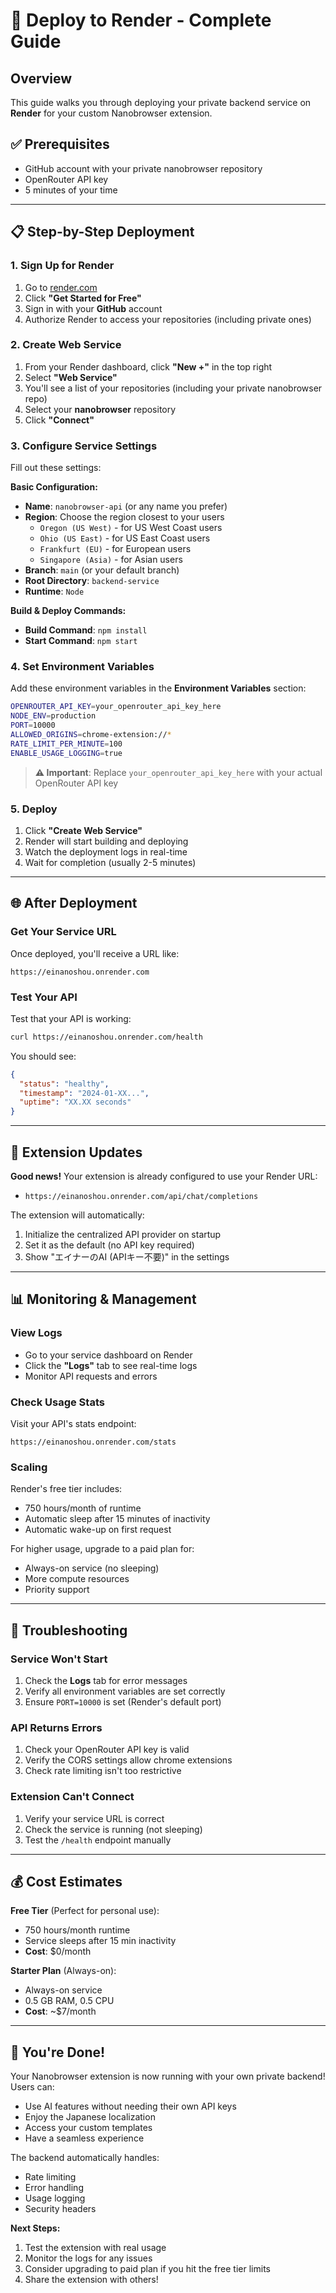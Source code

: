 # 🚀 Deploy to Render - Complete Guide

## Overview
This guide walks you through deploying your private backend service on **Render** for your custom Nanobrowser extension.

## ✅ Prerequisites
- GitHub account with your private nanobrowser repository
- OpenRouter API key
- 5 minutes of your time

---

## 📋 Step-by-Step Deployment

### **1. Sign Up for Render**
1. Go to [render.com](https://render.com)
2. Click **"Get Started for Free"**
3. Sign in with your **GitHub** account
4. Authorize Render to access your repositories (including private ones)

### **2. Create Web Service**
1. From your Render dashboard, click **"New +"** in the top right
2. Select **"Web Service"**
3. You'll see a list of your repositories (including your private nanobrowser repo)
4. Select your **nanobrowser** repository
5. Click **"Connect"**

### **3. Configure Service Settings**

Fill out these settings:

**Basic Configuration:**
- **Name**: `nanobrowser-api` (or any name you prefer)
- **Region**: Choose the region closest to your users
  - `Oregon (US West)` - for US West Coast users
  - `Ohio (US East)` - for US East Coast users
  - `Frankfurt (EU)` - for European users
  - `Singapore (Asia)` - for Asian users
- **Branch**: `main` (or your default branch)
- **Root Directory**: `backend-service`
- **Runtime**: `Node`

**Build & Deploy Commands:**
- **Build Command**: `npm install`
- **Start Command**: `npm start`

### **4. Set Environment Variables**

Add these environment variables in the **Environment Variables** section:

```bash
OPENROUTER_API_KEY=your_openrouter_api_key_here
NODE_ENV=production
PORT=10000
ALLOWED_ORIGINS=chrome-extension://*
RATE_LIMIT_PER_MINUTE=100
ENABLE_USAGE_LOGGING=true
```

> **⚠️ Important**: Replace `your_openrouter_api_key_here` with your actual OpenRouter API key

### **5. Deploy**
1. Click **"Create Web Service"**
2. Render will start building and deploying
3. Watch the deployment logs in real-time
4. Wait for completion (usually 2-5 minutes)

---

## 🌐 After Deployment

### **Get Your Service URL**
Once deployed, you'll receive a URL like:
```
https://einanoshou.onrender.com
```

### **Test Your API**
Test that your API is working:
```bash
curl https://einanoshou.onrender.com/health
```

You should see:
```json
{
  "status": "healthy",
  "timestamp": "2024-01-XX...",
  "uptime": "XX.XX seconds"
}
```

---

## 🔄 Extension Updates

**Good news!** Your extension is already configured to use your Render URL:
- `https://einanoshou.onrender.com/api/chat/completions`

The extension will automatically:
1. Initialize the centralized API provider on startup
2. Set it as the default (no API key required)
3. Show "エイナーのAI (APIキー不要)" in the settings

---

## 📊 Monitoring & Management

### **View Logs**
- Go to your service dashboard on Render
- Click the **"Logs"** tab to see real-time logs
- Monitor API requests and errors

### **Check Usage Stats**
Visit your API's stats endpoint:
```
https://einanoshou.onrender.com/stats
```

### **Scaling**
Render's free tier includes:
- 750 hours/month of runtime
- Automatic sleep after 15 minutes of inactivity
- Automatic wake-up on first request

For higher usage, upgrade to a paid plan for:
- Always-on service (no sleeping)
- More compute resources
- Priority support

---

## 🚨 Troubleshooting

### **Service Won't Start**
1. Check the **Logs** tab for error messages
2. Verify all environment variables are set correctly
3. Ensure `PORT=10000` is set (Render's default port)

### **API Returns Errors**
1. Check your OpenRouter API key is valid
2. Verify the CORS settings allow chrome extensions
3. Check rate limiting isn't too restrictive

### **Extension Can't Connect**
1. Verify your service URL is correct
2. Check the service is running (not sleeping)
3. Test the `/health` endpoint manually

---

## 💰 Cost Estimates

**Free Tier** (Perfect for personal use):
- 750 hours/month runtime
- Service sleeps after 15 min inactivity
- **Cost**: $0/month

**Starter Plan** (Always-on):
- Always-on service
- 0.5 GB RAM, 0.5 CPU
- **Cost**: ~$7/month

---

## 🎉 You're Done!

Your Nanobrowser extension is now running with your own private backend! Users can:
- Use AI features without needing their own API keys
- Enjoy the Japanese localization
- Access your custom templates
- Have a seamless experience

The backend automatically handles:
- Rate limiting
- Error handling  
- Usage logging
- Security headers

**Next Steps:**
1. Test the extension with real usage
2. Monitor the logs for any issues
3. Consider upgrading to paid plan if you hit the free tier limits
4. Share the extension with others! 